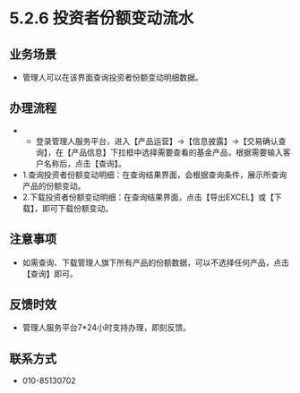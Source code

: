 # 5.2.6 投资者份额变动流水
## <i class="hicon lb1"></i>业务场景
- 管理人可以在该界面查询投资者份额变动明细数据。

## <i class="hicon lb2"></i>办理流程
- - 登录管理人服务平台，进入【产品运营】->【信息披露】->【交易确认查询】，在【产品信息】下拉框中选择需要查看的基金产品，根据需要输入客户名称后，点击【查询】。
- 1.查询投资者份额变动明细：在查询结果界面，会根据查询条件，展示所查询产品的份额变动。
- 2.下载投资者份额变动明细：在查询结果界面，点击【导出EXCEL】或【下载】，即可下载份额变动。

## <i class="hicon lb3"></i>注意事项
- 如需查询、下载管理人旗下所有产品的份额数据，可以不选择任何产品，点击【查询】即可。

## <i class="hicon lb4"></i>反馈时效
- 管理人服务平台7*24小时支持办理，即刻反馈。

## <i class="hicon lb5"></i>联系方式
- 010-85130702
